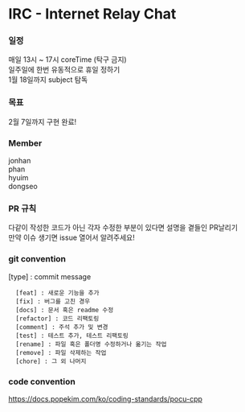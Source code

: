 # IRC - Internet Relay Chat

### 일정
매일 13시 ~ 17시 coreTime (탁구 금지) </br>
일주일에 한번 유동적으로 휴일 정하기  </br>
1월 18일까지 subject 탐독

### 목표
2월 7일까지 구현 완료!

### Member
jonhan </br>
phan </br> 
hyuim </br>
dongseo </br>

### PR 규칙 
다같이 작성한 코드가 아닌 각자 수정한 부분이 있다면 설명을 곁들인 PR날리기 </br>
만약 이슈 생기면 issue 열어서 알려주세요!

### git convention
 [type] : commit message
```
  [feat] : 새로운 기능을 추가
  [fix] : 버그를 고친 경우
  [docs] : 문서 혹은 readme 수정
  [refactor] : 코드 리팩토링
  [comment] : 주석 추가 및 변경
  [test] : 테스트 추가, 테스트 리팩토링
  [rename] : 파일 혹은 폴더명 수정하거나 옮기는 작업
  [remove] : 파일 삭제하는 작업
  [chore] : 그 외 나머지
```
### code convention
https://docs.popekim.com/ko/coding-standards/pocu-cpp